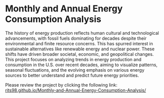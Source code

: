 # Monthly and Annual Energy Consumption Analysis

The history of energy production reflects human cultural and technological advancements, with fossil fuels dominating for decades despite their environmental and finite resource concerns. This has spurred interest in sustainable alternatives like renewable energy and nuclear power. These shifts have driven broader societal, economic, and geopolitical changes. This project focuses on analyzing trends in energy production and consumption in the U.S. over recent decades, aiming to visualize patterns, seasonal fluctuations, and the evolving emphasis on various energy sources to better understand and predict future energy priorities.


Please review the project by clicking the following link: [rits98.github.io/Monthly-and-Annual-Energy-Consumption-Analysis/](https://rits98.github.io/Monthly-and-Annual-Energy-Consumption-Analysis/data.html)
